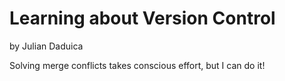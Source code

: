 # Learning about Version Control
by Julian Daduica

Solving merge conflicts takes conscious effort, but I can do it!